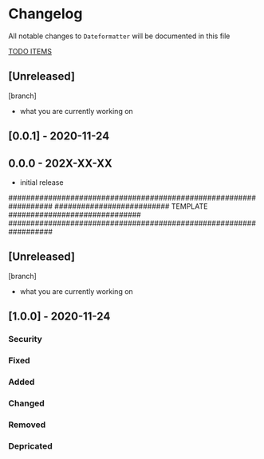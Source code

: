 # Changelog

All notable changes to `Dateformatter` will be documented in this file

[TODO ITEMS](./docs/todo.md)

## [Unreleased] 
[branch]
- what you are currently working on
 
## [0.0.1] - 2020-11-24


## 0.0.0 - 202X-XX-XX

- initial release

##################################################################
########################## TEMPLATE ##############################
##################################################################

## [Unreleased] 
[branch]
- what you are currently working on
 
## [1.0.0] - 2020-11-24

### Security

### Fixed

### Added

### Changed

### Removed

### Depricated
